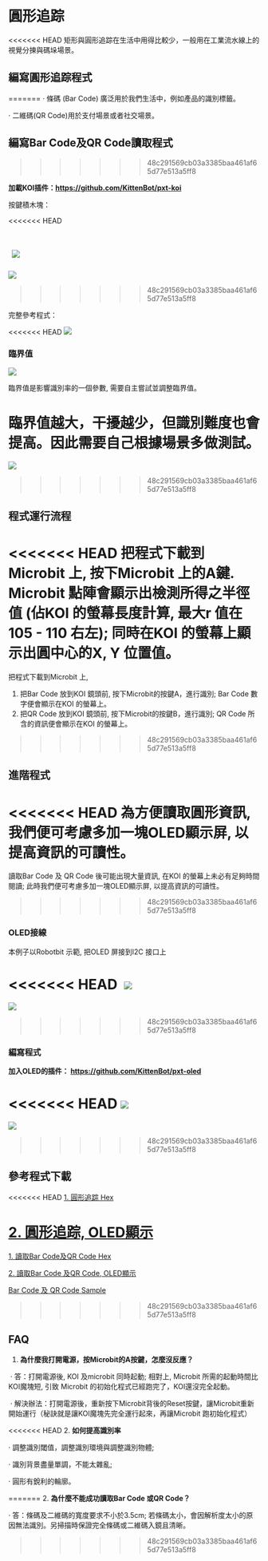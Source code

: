 # **圓形追踪**

<<<<<<< HEAD
矩形與圓形追踪在生活中用得比較少，一般用在工業流水線上的視覺分揀與碼垛場景。



## 編寫圓形追踪程式
=======
·    條碼 (Bar Code) 廣泛用於我們生活中，例如產品的識別標籤。

·    二維碼(QR Code)用於支付場景或者社交場景。



## 編寫Bar Code及QR Code讀取程式
>>>>>>> 48c291569cb03a3385baa461af65d77e513a5ff8

**加載KOI插件：https://github.com/KittenBot/pxt-koi**



按鍵積木塊：

<<<<<<< HEAD


​             ![](KOI07/01-1.png)
=======
 ![](KOI06/01.png)
>>>>>>> 48c291569cb03a3385baa461af65d77e513a5ff8



完整參考程式：

<<<<<<< HEAD
  ![](KOI07/02-1.png)



### 臨界值

 ![](KOI07/04-1.png)

臨界值是影響識別率的一個參數, 需要自主嘗試並調整臨界值。

臨界值越大，干擾越少，但識別難度也會提高。因此需要自己根據場景多做測試。
=======
  ![](KOI06/02-1.png)
>>>>>>> 48c291569cb03a3385baa461af65d77e513a5ff8



## **程式運行流程**

<<<<<<< HEAD
把程式下載到Microbit 上, 按下Microbit 上的A鍵. Microbit 點陣會顯示出檢測所得之半徑值 (佔KOI 的螢幕長度計算, 最大r 值在105 - 110 右左); 同時在KOI 的螢幕上顯示出圓中心的X, Y 位置值。
=======
把程式下載到Microbit 上, 

1. 把Bar Code 放到KOI 鏡頭前, 按下Microbit的按鍵A，進行識別;  Bar Code 數字便會顯示在KOI 的螢幕上。
2. 把QR Code 放到KOI 鏡頭前, 按下Microbit的按鍵B，進行識別;  QR Code 所含的資訊便會顯示在KOI 的螢幕上。
>>>>>>> 48c291569cb03a3385baa461af65d77e513a5ff8



## 進階程式

<<<<<<< HEAD
為方便讀取圓形資訊, 我們便可考慮多加一塊OLED顯示屏, 以提高資訊的可讀性。
=======
讀取Bar Code 及 QR Code 後可能出現大量資訊, 在KOI 的螢幕上未必有足夠時間閱讀; 此時我們便可考慮多加一塊OLED顯示屏, 以提高資訊的可讀性。
>>>>>>> 48c291569cb03a3385baa461af65d77e513a5ff8

### OLED接線

本例子以Robotbit 示範, 把OLED 屏接到I2C 接口上

<<<<<<< HEAD
​      ![](KOI06/03-1.png)
=======
 ![](KOI06/03-1.png)
>>>>>>> 48c291569cb03a3385baa461af65d77e513a5ff8



### 編寫程式

**加入OLED的插件： https://github.com/KittenBot/pxt-oled**

<<<<<<< HEAD
 ![](KOI07/03-1.png)
=======
 ![](KOI06/04-1.png)


>>>>>>> 48c291569cb03a3385baa461af65d77e513a5ff8



## 參考程式下載

<<<<<<< HEAD
[1. 圓形追踪 Hex](https://bit.ly/KOICircleRegHex)

[2. 圓形追踪, OLED顯示](https://bit.ly/KOICircleRegOLEDHex)
=======
[1. 讀取Bar Code及QR Code Hex](https://bit.ly/KOIQRBarCodeScannerHex)

[2. 讀取Bar Code 及QR Code, OLED顯示](https://bit.ly/KOIBarAndQRCodeReadOLEDHex)

[Bar Code 及 QR Code Sample](https://bit.ly/KOIBarAndQRCodeSample)
>>>>>>> 48c291569cb03a3385baa461af65d77e513a5ff8



## FAQ

1. **為什麼我打開電源，按Microbit的A按鍵，怎麼沒反應？**

​       ·    答：打開電源後, KOI 及microbit 同時起動; 相對上, Microbit 所需的起動時間比KOI魔塊短, 引致 Microbit 的初始化程式已經跑完了，KOI還沒完全起動。

​       ·    解決辦法：打開電源後，重新按下Microbit背後的Reset按鍵，讓Microbit重新開始運行（秘訣就是讓KOI魔塊先完全運行起來，再讓Microbit 跑初始化程式）



<<<<<<< HEAD
2. **如何提高識別率**

   ·    調整識別閾值，調整識別環境與調整識別物體;

   ·    識別背景盡量單調，不能太雜亂;

   ·    圓形有銳利的輪廓。
   
=======
2. **為什麼不能成功讀取Bar Code 或QR Code？**

   ·    答：條碼及二維碼的寬度要求不小於3.5cm; 若條碼太小，會因解析度太小的原因無法識別。另掃描時保證完全條碼或二維碼入鏡且清晰。

   

>>>>>>> 48c291569cb03a3385baa461af65d77e513a5ff8
   


